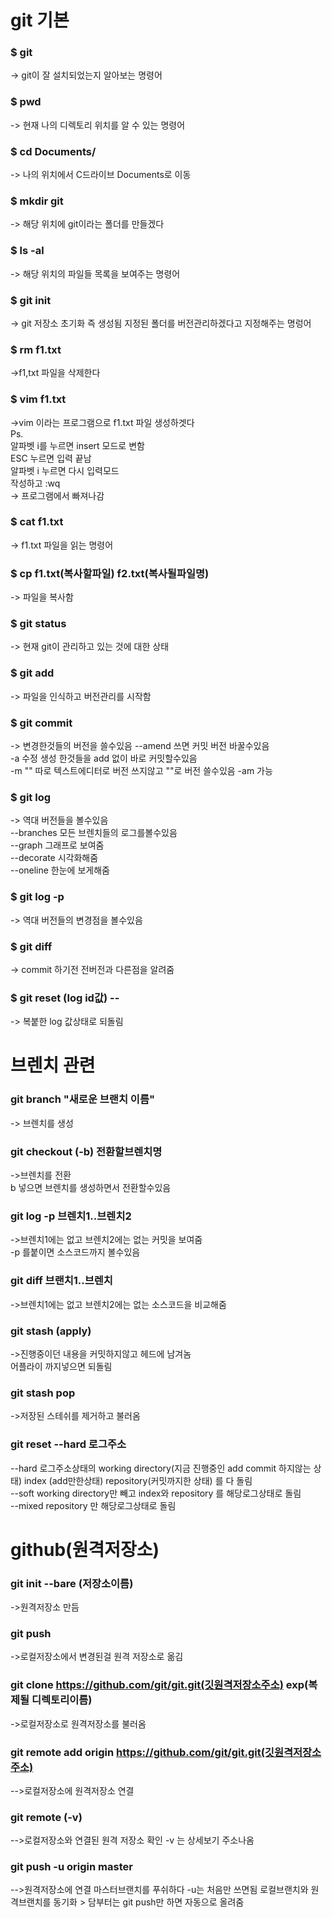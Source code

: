 # git 기본
### $ git
 -> git이 잘 설치되었는지 알아보는 명령어

### $ pwd
 -> 현재 나의 디렉토리 위치를 알 수 있는 명령어


### $ cd Documents/ 
 -> 나의 위치에서 C드라이브 Documents로 이동


### $ mkdir git
 -> 해당 위치에 git이라는 폴더를 만들겠다


### $ ls -al
 -> 해당 위치의 파일들 목록을 보여주는 명령어



### $ git init
 -> git 저장소 초기화 즉 생성됨
 지정된 폴더를 버전관리하겠다고 지정해주는 명렁어



### $ rm f1.txt
 ->f1,txt 파일을 삭제한다 

### $ vim f1.txt
 ->vim 이라는 프로그램으로 f1.txt 파일 생성하겟다<br>
Ps. <br>
알파벳 i를 누르면 insert 모드로 변함<br>
ESC 누르면 입력 끝남<br>
 알파벳 i 누르면 다시 입력모드 <br>
 작성하고 :wq<br>
 -> 프로그램에서 빠져나감<br>


### $ cat f1.txt
 -> f1.txt 파일을 읽는 명령어

### $ cp f1.txt(복사할파일) f2.txt(복사될파일명)
 -> 파일을 복사함


### $ git status
 -> 현재 git이 관리하고 있는 것에 대한 상태


### $ git add 
 -> 파일을 인식하고 버전관리를 시작함 


### $ git commit 
 -> 변경한것들의 버전을 쓸수있음 --amend 쓰면 커밋 버전 바꿀수있음
<br>
-a 수정 생성 한것들을 add 없이 바로 커밋할수있음<br>
-m "" 따로 텍스트에디터로 버전 쓰지않고 ""로 버전 쓸수있음  -am 가능 


### $ git log 
 -> 역대 버전들을 볼수있음 <br>
--branches 모든 브렌치들의 로그를볼수있음 <br>
 --graph 그래프로 보여줌 <br>
 --decorate  시각화해줌 <br>
--oneline 한눈에 보게해줌  <br>



### $ git log -p
 -> 역대 버전들의 변경점을  볼수있음 




### $ git diff
 -> commit 하기전 전버전과 다른점을 알려줌 

### $ git reset (log id값) --
 -> 복붙한 log 값상태로 되돌림

# 브렌치 관련 


### git branch  "새로운 브랜치 이름"
 -> 브렌치를 생성


### git checkout (-b) 전환할브렌치명 
 ->브렌치를 전환 <br>
b 넣으면 브렌치를 생성하면서 전환할수있음 


### git log -p 브렌치1..브렌치2
 ->브렌치1에는 없고 브렌치2에는 없는 커밋을 보여줌<br>
-p 를붙이면 소스코드까지 볼수있음


### git diff 브랜치1..브렌치
 ->브렌치1에는 없고 브렌치2에는 없는 소스코드을 비교해줌 

### git stash (apply) 
 ->진행중이던 내용을 커밋하지않고 헤드에 남겨놈<br>
어플라이 까지넣으면 되돌림 

### git stash pop
 ->저장된 스테쉬를 제거하고 불러옴 


### git reset --hard  로그주소
--hard 로그주소상태의 working directory(지금 진행중인 add commit 하지않는 상태) index (add만한상태) repository(커밋까지한 상태)
를 다 돌림 <br>
--soft working directory만 빼고 index와 repository 를 해당로그상태로 돌림<br>
--mixed repository 만 해당로그상태로 돌림 

# github(원격저장소)

### git init --bare (저장소이름)
->원격저장소 만듬 


### git push 
->로컬저장소에서 변경된걸 원격 저장소로 옮김 



### git clone https://github.com/git/git.git(깃원격저장소주소) exp(복제될 디렉토리이름)
->로컬저장소로 원격저장소를 불러옴 

### git remote add origin https://github.com/git/git.git(깃원격저장소주소)
-->로컬저장소에 원격저장소 연결

### git remote (-v)
-->로컬저장소와 연결된 원격 저장소 확인 -v 는 상세보기 주소나옴

### git push -u origin master 
-->원격저장소에 연결 마스터브랜치를 푸쉬하다 -u는 처음만 쓰면됨 로컬브랜치와 원격브랜치를 동기화 > 담부터는 git push만 하면 자동으로 올려줌

